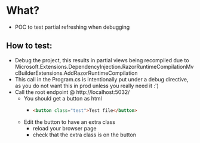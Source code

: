 # What?
- POC to test partial refreshing when debugging

##  How to test:
- Debug the project, this results in partial views being recompiled due to Microsoft.Extensions.DependencyInjection.RazorRuntimeCompilationMvcBuilderExtensions.AddRazorRuntimeCompilation
- This call in the Program.cs is intentionally put under a debug directive, as you do not want this in prod unless you really need it :') 
- Call the root endpoint @ http://localhost:5032/
  - You should get a button as html
    - ```html
      <button class="test">Test file</button>
        ```
  - Edit the button to have an extra class
    - reload your browser page
    - check that the extra class is on the button